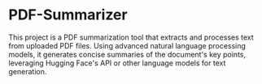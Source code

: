 # PDF-Summarizer
This project is a PDF summarization tool that extracts and processes text from uploaded PDF files. Using advanced natural language processing models, it generates concise summaries of the document's key points, leveraging Hugging Face's API or other language models for text generation.
